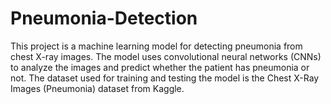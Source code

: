 # Pneumonia-Detection
This project is a machine learning model for detecting pneumonia from chest X-ray images. The model uses convolutional neural networks (CNNs) to analyze the images and predict whether the patient has pneumonia or not. The dataset used for training and testing the model is the Chest X-Ray Images (Pneumonia) dataset from Kaggle.
